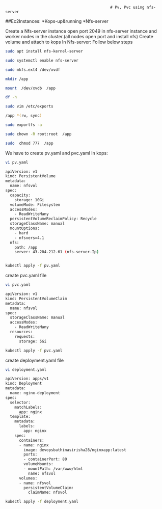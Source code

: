                                                   # Pv, Pvc using nfs-server


##Ec2Instances:
*Kops-up&running
*Nfs-server

Create a Nfs-server instance open port 2049 in  nfs-server instance and worker nodes in the cluster.(all nodes open port and install nfs)
Create volume and attach to kops
In Nfs-server:
Follow below steps

```sh 
sudo apt install nfs-kernel-server
```
```sh
sudo systemctl enable nfs-server
```
```sh
sudo mkfs.ext4 /dev/xvdf
```
```sh 
mkdir /app
```
```sh 
mount  /dev/xvdb  /app
```
```sh 
df -h
```
```sh 
sudo vim /etc/exports 
```
```sh 
/app *(rw, sync)
```
```sh
sudo exportfs -a
```
```sh 
sudo chown -R root:root  /app
```
```sh
sudo  chmod 777  /app
```
 

 
 
 

We have to create pv.yaml and pvc.yaml
In kops:
```sh
vi pv.yaml
```
```sh 
apiVersion: v1
kind: PersistentVolume
metadata:
  name: nfsvol
spec:
  capacity:
    storage: 10Gi
  volumeMode: Filesystem
  accessModes:
    - ReadWriteMany
  persistentVolumeReclaimPolicy: Recycle
  storageClassName: manual
  mountOptions:
    - hard
    - nfsvers=4.1
  nfs:
    path: /app
    server: 43.204.212.61 (nfs-server-Ip)
```
```sh

kubectl apply -f pv.yaml
```

create pvc.yaml file

```sh
vi pvc.yaml
```
```sh
apiVersion: v1
kind: PersistentVolumeClaim
metadata:
  name: nfsvol
spec:
  storageClassName: manual
  accessModes:
    - ReadWriteMany
  resources:
    requests:
      storage: 5Gi
```
```sh
kubectl apply -f pvc.yaml
```
create deployment.yaml file

```sh
vi deployment.yaml
```
```sh
apiVersion: apps/v1
kind: Deployment
metadata:
  name: nginx-deployment
spec:
  selector:
    matchLabels:
      app: nginx
  template:
    metadata:
      labels:
        app: nginx
    spec:
      containers:
      - name: nginx
        image: devopsbathinasirisha28/nginxapp:latest
        ports:
        - containerPort: 80
        volumeMounts:
        - mountPath: /var/www/html
          name: nfsvol
      volumes:
      - name: nfsvol
        persistentVolumeClaim:
          claimName: nfsvol
```
```sh
kubectl apply -f deployment.yaml
```
 


 
 
